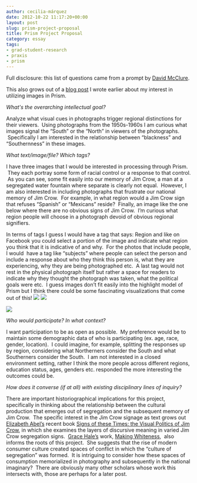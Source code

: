 ```yaml
---
author: cecilia-márquez
date: 2012-10-22 11:17:20+00:00
layout: post
slug: prism-project-proposal
title: Prism Project Proposal
category: essay
tags:
- grad-student-research
- praxis
- prism
---
```


Full disclosure: this list of questions came from a prompt by [David McClure](https://scholarslab.org/people/david-mcclure/).

This also grows out of a [blog post](https://scholarslab.org/blog/images-in-prism/) I wrote earlier about my interest in utilizing images in Prism.

_What's the overarching intellectual goal?_

Analyze what visual cues in photographs trigger regional distinctions for their viewers.  Using photographs from the 1950s-1960s I am curious what images signal the “South” or the “North” in viewers of the photographs.  Specifically I am interested in the relationship between “blackness” and “Southernness” in these images.

_What text/image/file? Which tags?_

I have three images that I would be interested in processing through Prism.  They each portray some form of racial control or a response to that control.  As you can see, some fit easily into our memory of Jim Crow, a man at a segregated water fountain where separate is clearly not equal.  However, I am also interested in including photographs that frustrate our national memory of Jim Crow.  For example, in what region would a Jim Crow sign that refuses “Spanish” or “Mexicans” reside?  Finally, an image like the one below where there are no obvious signs of Jim Crow.  I’m curious what region people will choose in a photograph devoid of obvious regional signifiers.

In terms of tags I guess I would have a tag that says: Region and like on Facebook you could select a portion of the image and indicate what region you think that it is indicative of and why.  For the photos that include people, I would  have a tag like “subjects” where people can select the person and include a response about who they think this person is, what they are experiencing, why they are being photographed etc.  A last tag would not rest in the physical photograph itself but rather a space for readers to indicate why they thought the photograph was taken, what the political goals were etc.  I guess images don’t fit easily into the highlight model of Prism but I think there could be some fascinating visualizations that come out of this!
![](https://lh4.googleusercontent.com/L--HV9AUxwcbuPQku-RvizkvEfzNZhVTASU4ErRmmJxTQMmTgwl8bBmUKG4F6BiHeDbpsF14mZvMsvH7OhZl3y9li6dYDjoAy4fxHTKR-OAFktCp-EU2)
![](https://lh6.googleusercontent.com/4OJi36MMWvpegIPmvSkGV4YGzYAIbJmv2GS3Szh_O4smAJWWGYH3ESL5jsUfzZHtO5HNAKQyFe8Gf2jBioHil9dVljntFOcDY0T32srrAIIN1WhIoEve)

![](https://lh4.googleusercontent.com/oerjGrgUanYZIY7rHRl2E33Z_T4i4YX4ehYWzQTFrm39f0dudfqocSMlq8gnQbvN4vxxHEunoMwmvgYf3Yx4KK-rUJcNziXa_eu51hTcPcRPlDq9scz_)

_Who would participate? In what context?_

I want participation to be as open as possible.  My preference would be to maintain some demographic data of who is participating (ex. age, race, gender, location).  I could imagine, for example, splitting the responses up by region, considering what Northerners consider the South and what Southerners consider the South.  I am not interested in a closed environment setting, rather I think the more people across different regions, education status, ages, genders etc. responded the more interesting the outcomes could be.

_How does it converse (if at all) with existing disciplinary lines of inquiry?_

There are important historiographical implications for this project, specifically in thinking about the relationship between the cultural production that emerges out of segregation and the subsequent memory of Jim Crow.  The specific interest in the Jim Crow signage as text grows out [Elizabeth Abel’s](http://english.berkeley.edu/profiles/5) recent book [Signs of these Times: the Visual Politics of Jim Crow](http://www.ucpress.edu/book.php?isbn=9780520261839), in which she examines the layers of discursive meaning in varied Jim Crow segregation signs.  [Grace Hale’s](http://www.virginia.edu/history/user/27) work, [Making Whiteness](http://www.amazon.com/Making-Whiteness-Culture-Segregation-1890-1940/dp/product-description/0679776206),  also informs the roots of this project.  She suggests that the rise of modern consumer culture created spaces of conflict in which the “culture of segregation” was formed.  It is intriguing to consider how these spaces of consumption memorialized in photography and subsequently in the national imaginary?  There are obviously many other scholars whose work this intersects with, those are perhaps for a later post.
